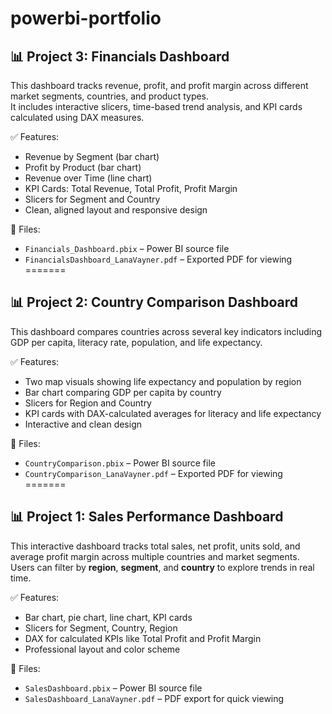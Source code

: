 # powerbi-portfolio

## 📊 Project 3: Financials Dashboard

This dashboard tracks revenue, profit, and profit margin across different market segments, countries, and product types.  
It includes interactive slicers, time-based trend analysis, and KPI cards calculated using DAX measures.

✅ Features:
- Revenue by Segment (bar chart)
- Profit by Product (bar chart)
- Revenue over Time (line chart)
- KPI Cards: Total Revenue, Total Profit, Profit Margin
- Slicers for Segment and Country
- Clean, aligned layout and responsive design

📁 Files:
- `Financials_Dashboard.pbix` – Power BI source file
- `FinancialsDashboard_LanaVayner.pdf` – Exported PDF for viewing
=======
## 📊 Project 2: Country Comparison Dashboard

This dashboard compares countries across several key indicators including GDP per capita, literacy rate, population, and life expectancy.

✅ Features:
- Two map visuals showing life expectancy and population by region
- Bar chart comparing GDP per capita by country
- Slicers for Region and Country
- KPI cards with DAX-calculated averages for literacy and life expectancy
- Interactive and clean design

📁 Files:
- `CountryComparison.pbix` – Power BI source file  
- `CountryComparison_LanaVayner.pdf` – Exported PDF for viewing
=======

## 📊 Project 1: Sales Performance Dashboard

This interactive dashboard tracks total sales, net profit, units sold, and average profit margin across multiple countries and market segments.  
Users can filter by **region**, **segment**, and **country** to explore trends in real time.

✅ Features:
- Bar chart, pie chart, line chart, KPI cards
- Slicers for Segment, Country, Region
- DAX for calculated KPIs like Total Profit and Profit Margin
- Professional layout and color scheme

📁 Files:
- `SalesDashboard.pbix` – Power BI source file
- `SalesDashboard_LanaVayner.pdf` – PDF export for quick viewing


